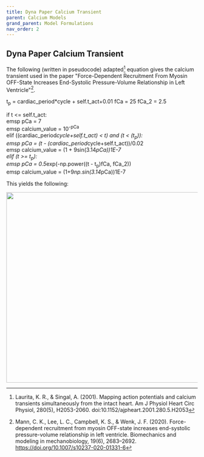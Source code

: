 ```yaml
---
title: Dyna Paper Calcium Transient
parent: Calcium Models
grand_parent: Model Formulations
nav_order: 2
---
```

Dyna Paper Calcium Transient
----------------------------
The following (written in pseudocode) adapted[^1] equation gives the calcium transient used in the paper "Force-Dependent Recruitment From Myosin OFF-State Increases End-Systolic Pressure-Volume Relationship in Left Ventricle"[^2].

t<sub>p</sub> = cardiac_period*cycle + self.t_act+0.01
fCa = 25
fCa_2 = 2.5

if t <= self.t_act:  
emsp pCa = 7  
emsp calcium_value = 10<sup>-pCa</sup>  
elif ((cardiac_period*cycle+self.t_act) < t) and (t < (t<sub>p</sub>)):  
emsp pCa = (t - (cardiac_period*cycle+self.t_act))/0.02  
emsp calcium_value = (1 + 9sin(3.14*pCa))1E-7  
elif (t >= t<sub>p</sub>):  
emsp pCa = 0.5*exp(-np.power((t - t<sub>p</sub>)fCa, fCa_2))  
emsp calcium_value = (1+9*np.sin(3.14*pCa))1E-7  

This yields the following:

<img src="https://github.com/MMoTH/FEniCS-Myosim/blob/master/docs/pages/model_formulations/calcium_models/dyna_paper_model/dyna_ca.png?raw=true" width="800" height="500">

[^1]: Laurita, K. R., & Singal, A. (2001). Mapping action potentials and calcium transients simultaneously from the intact heart. Am J Physiol Heart Circ Physiol, 280(5), H2053-2060. doi:10.1152/ajpheart.2001.280.5.H2053
[^2]: Mann, C. K., Lee, L. C., Campbell, K. S., & Wenk, J. F. (2020). Force-dependent recruitment from myosin OFF-state increases end-systolic pressure-volume relationship in left ventricle. Biomechanics and modeling in mechanobiology, 19(6), 2683–2692. https://doi.org/10.1007/s10237-020-01331-6
